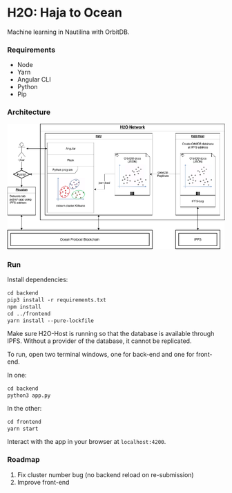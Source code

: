 # H2O: Haja to Ocean

Machine learning in Nautilina with OrbitDB.

### Requirements

- Node
- Yarn
- Angular CLI
- Python
- Pip


### Architecture

![Architecture Diagram](/doc/OceanHaja.png)


### Run

Install dependencies:
```
cd backend
pip3 install -r requirements.txt
npm install
cd ../frontend
yarn install --pure-lockfile
```

Make sure H2O-Host is running so that the database is available through IPFS. Without a provider of the database, it cannot be replicated.

To run, open two terminal windows, one for back-end and one for front-end.

In one:
```
cd backend
python3 app.py
```
In the other:
```
cd frontend
yarn start
```

Interact with the app in your browser at `localhost:4200`.


### Roadmap

1. Fix cluster number bug (no backend reload on re-submission)
2. Improve front-end
